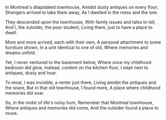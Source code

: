 In Montreal's dilapidated townhouse,
Amidst dusty antiques on every floor,
Strangers arrived to take them away,
As I dwelled in the mess and the lore.

They descended upon the townhouse,
With family issues and tales to tell,
And I, the outsider, the poor student,
Living there, just to have a place to dwell.

More and more arrived, each with their own,
A personal attachment to some furniture shown,
In a unit identical to one of old,
Where memories and dreams unfold.

Yet, I never ventured to the basement below,
Where once my childhood bedroom did glow,
Instead, content on the kitchen floor,
I slept next to antiques, dusty and hoar.

To most, I was invisible, a renter just there,
Living amidst the antiques and the snare,
But in that old townhouse, I found more,
A place where childhood memories did soar.

So, in the midst of life's noisy hum,
Remember that Montreal townhouse,
Where antiques and memories did come,
And the outsider found a place to rouse.
